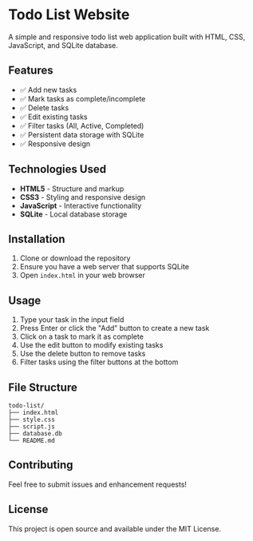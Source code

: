 # Todo List Website

A simple and responsive todo list web application built with HTML, CSS, JavaScript, and SQLite database.

## Features

- ✅ Add new tasks
- ✅ Mark tasks as complete/incomplete
- ✅ Delete tasks
- ✅ Edit existing tasks
- ✅ Filter tasks (All, Active, Completed)
- ✅ Persistent data storage with SQLite
- ✅ Responsive design

## Technologies Used

- **HTML5** - Structure and markup
- **CSS3** - Styling and responsive design
- **JavaScript** - Interactive functionality
- **SQLite** - Local database storage

## Installation

1. Clone or download the repository
2. Ensure you have a web server that supports SQLite
3. Open `index.html` in your web browser

## Usage

1. Type your task in the input field
2. Press Enter or click the "Add" button to create a new task
3. Click on a task to mark it as complete
4. Use the edit button to modify existing tasks
5. Use the delete button to remove tasks
6. Filter tasks using the filter buttons at the bottom

## File Structure

```
todo-list/
├── index.html
├── style.css
├── script.js
├── database.db
└── README.md
```

## Contributing

Feel free to submit issues and enhancement requests!

## License

This project is open source and available under the MIT License.